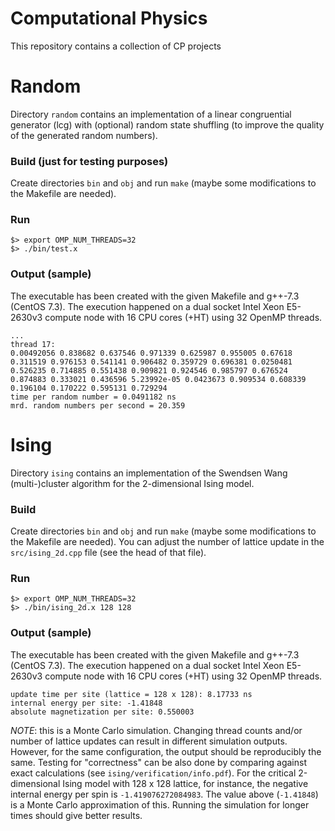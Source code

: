 # Computational Physics
This repository contains a collection of CP projects


# Random
Directory `random` contains an implementation of a linear congruential generator (lcg) with (optional) random state shuffling (to improve the quality of the generated random numbers).

### Build (just for testing purposes)
Create directories `bin` and `obj` and run `make` (maybe some modifications to the Makefile are needed).

### Run
```
$> export OMP_NUM_THREADS=32
$> ./bin/test.x
```

### Output (sample)
The executable has been created with the given Makefile and g++-7.3 (CentOS 7.3).
The execution happened on a dual socket Intel Xeon E5-2630v3 compute node with 16 CPU cores (+HT) using 32 OpenMP threads.

```
...
thread 17: 
0.00492056 0.838682 0.637546 0.971339 0.625987 0.955005 0.67618 0.311519 0.976153 0.541141 0.906482 0.359729 0.696381 0.0250481 0.526235 0.714885 0.551438 0.909821 0.924546 0.985797 0.676524 0.874883 0.333021 0.436596 5.23992e-05 0.0423673 0.909534 0.608339 0.196104 0.170222 0.595131 0.729294 
time per random number = 0.0491182 ns
mrd. random numbers per second = 20.359
```

# Ising
Directory `ising` contains an implementation of the Swendsen Wang (multi-)cluster algorithm for the 2-dimensional Ising model.

### Build
Create directories `bin` and `obj` and run `make` (maybe some modifications to the Makefile are needed).
You can adjust the number of lattice update in the `src/ising_2d.cpp` file (see the head of that file).

### Run
```
$> export OMP_NUM_THREADS=32
$> ./bin/ising_2d.x 128 128
```

### Output (sample)
The executable has been created with the given Makefile and g++-7.3 (CentOS 7.3).
The execution happened on a dual socket Intel Xeon E5-2630v3 compute node with 16 CPU cores (+HT) using 32 OpenMP threads.
```
update time per site (lattice = 128 x 128): 8.17733 ns
internal energy per site: -1.41848
absolute magnetization per site: 0.550003
```
*NOTE*: this is a Monte Carlo simulation. Changing thread counts and/or number of lattice updates can result in different simulation outputs. However, for the same configuration, the output should be reproducibly the same. Testing for "correctness" can be also done by comparing against exact calculations (see `ising/verification/info.pdf`). For the critical 2-dimensional Ising model with 128 x 128 lattice, for instance, the negative internal energy per spin is `-1.419076272084983`. The value above (`-1.41848`) is a Monte Carlo approximation of this. Running the simulation for longer times should give better results.
